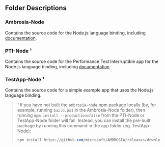 ## Folder Descriptions

### Ambrosia-Node

Contains the source code for the Node.js language binding, including [documentation](Ambrosia-Node/docs/Introduction.md).

### PTI-Node &#x00B9;

Contains the source code for the Performance Test Interruptible app for the Node.js language binding, including [documentation](PTI-Node/ReadMe.md).

### TestApp-Node &#x00B9;

Contains the source code for a simple example app that uses the Node.js language binding. 

> &#x00B9; If you have not built the `ambrosia-node` npm package locally (by, for example, running `build.ps1` in the Ambrosia-Node folder), then running `npm install --production=false` from the PTI-Node or TestApp-Node folder will fail. Instead, you can install the pre-built package by running this command in the app folder (eg. TestApp-Node):
> ````PowerShell
> npm install https://github.com/microsoft/AMBROSIA/releases/download/v2.0.0.0/ambrosia-node-2.0.1.tgz
> ````
